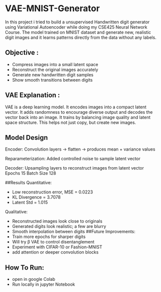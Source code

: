 # VAE-MNIST-Generator
In this project i tried to build a unsupervised Handwritten digit generator using Variational Autoencoder while doing my CSE425 Neural Network Course. The model trained on MNIST dataset and generate new, realistic digit images and it learns patterns directly from the data without any labels. 
## Objective :
- Compress images into a small latent space
- Reconstruct the original images accurately
- Generate new handwritten digit samples
- Show smooth transitions between digits

## VAE Explanation :
VAE is a deep learning model. It encodes images into a compact latent vector. It adds randomness to encourage diverse output and decodes the vector back into an image. It trains by balancing image quality and latent space structure. This helps not just copy, but create new images.
## Model Design

Encoder:
Convolution layers → flatten → produces mean + variance values

Reparameterization:
Added controlled noise to sample latent vector

Decoder:
Upsampling layers to reconstruct images from latent vector
Epochs	15
Batch Size	128

##Results
Quantitative:
- Low reconstruction error, MSE = 0.0223
- KL Divergence = 3.7078
- Latent Std = 1.015 

Qualitative:
- Reconstructed images look close to originals
- Generated digits look realistic; a few are blurry
- Smooth interpolation between digits
##Future Improvements:
- Train more epochs for sharper digits
- Will try β VAE to control disentanglement
- Experiment with CIFAR-10 or Fashion-MNIST
- add attention or deeper convolution blocks

## How To Run:
- open in google Colab
- Run locally in jupyter Notebook



